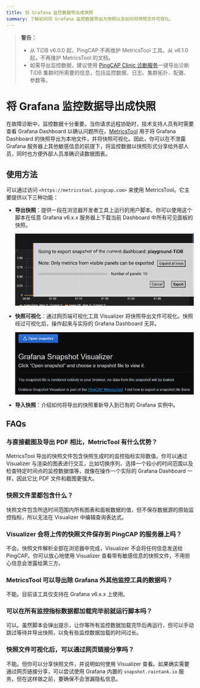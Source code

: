 ```yaml
---
title: 将 Grafana 监控数据导出成快照
summary: 了解如何将 Grafana 监控数据导出为快照以及如何将快照文件可视化。
---
```


> **警告：**
>
> - 从 TiDB v6.0.0 起，PingCAP 不再维护 MetricsTool 工具。从 v6.1.0 起，不再维护 MetricsTool 的文档。
> - 如需导出监控数据，建议使用 [PingCAP Clinic 诊断服务](/clinic/clinic-introduction.md)一键导出诊断 TiDB 集群时所需要的信息，包括监控数据、日志、集群拓扑、配置、参数等。

# 将 Grafana 监控数据导出成快照

在故障诊断中，监控数据十分重要。当你请求远程协助时，技术支持人员有时需要查看 Grafana Dashboard 以确认问题所在。[MetricsTool](https://metricstool.pingcap.com/) 用于将 Grafana Dashboard 的快照导出为本地文件，并将快照可视化。因此，你可以在不泄露 Grafana 服务器上其他敏感信息的前提下，将监控数据以快照形式分享给外部人员，同时也方便外部人员准确识读数据图表。

## 使用方法

可以通过访问 `<https://metricstool.pingcap.com>` 来使用 MetricsTool。它主要提供以下三种功能：

* **导出快照**：提供一段在浏览器开发者工具上运行的用户脚本。你可以使用这个脚本在任意 Grafana v6.x.x 服务器上下载当前 Dashboard 中所有可见面板的快照。

    ![运行用户脚本后的 MetricsTool Exporter 截图](/media/metricstool-export.png)

* **快照可视化**：通过网页端可视化工具 Visualizer 将快照导出文件可视化。快照经过可视化后，操作起来与实际的 Grafana Dashboard 无异。

    ![MetricsTool Visualizer 截图](/media/metricstool-visualize.png)

* **导入快照**：介绍如何将导出的快照重新导入到已有的 Grafana 实例中。

## FAQs

### 与直接截图及导出 PDF 相比，MetricTool 有什么优势？

MetricsTool 导出的快照文件包含快照生成时的监控指标实际数值。你可以通过 Visualizer 与渲染的图表进行交互，比如切换序列、选择一个较小的时间范围以及检查特定时间点的监控数据值等，就像在操作一个实际的 Grafana Dashboard 一样，因此它比 PDF 文件和截图更强大。

### 快照文件里都包含什么？

快照文件包含所选时间范围内所有图表和面板数据的值，但不保存数据源的原始监控指标，所以无法在 Visualizer 中编辑查询表达式。

### Visualizer 会将上传的快照文件保存到 PingCAP 的服务器上吗？

不会。快照文件解析全部在浏览器中完成，Visualizer 不会将任何信息发送给 PingCAP。你可以放心地使用 Visualizer 查看带有敏感信息的快照文件，不用担心信息会泄露给第三方。

### MetricsTool 可以导出除 Grafana 外其他监控工具的数据吗？

不能。目前该工具仅支持在 Grafana v6.x.x 上使用。

### 可以在所有监控指标数据都加载完毕前就运行脚本吗？

可以。虽然脚本会弹出提示，让你等所有监控数据加载完毕后再运行，但可以手动跳过等待并导出快照，以免有些监控数据加载的时间过长。

### 快照文件可视化后，可以通过网页链接分享吗？

不能。但你可以分享快照文件，并说明如何使用 Visualizer 查看。如果确实需要通过网页链接分享，可以尝试使用 Grafana 内置的 `snapshot.raintank.io` 服务。但在这样做之前，要确保不会泄漏隐私信息。
